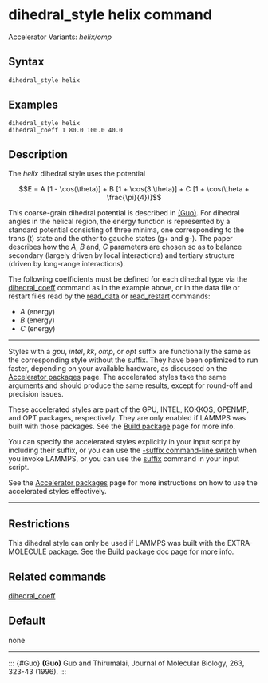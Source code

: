 # dihedral_style helix command

Accelerator Variants: *helix/omp*

## Syntax

``` LAMMPS
dihedral_style helix
```

## Examples

``` LAMMPS
dihedral_style helix
dihedral_coeff 1 80.0 100.0 40.0
```

## Description

The *helix* dihedral style uses the potential

$$E = A [1 - \cos(\theta)] + B [1 + \cos(3 \theta)] +
    C [1 + \cos(\theta + \frac{\pi}{4})]$$

This coarse-grain dihedral potential is described in [(Guo)](Guo). For
dihedral angles in the helical region, the energy function is
represented by a standard potential consisting of three minima, one
corresponding to the trans (t) state and the other to gauche states (g+
and g-). The paper describes how the $A$, $B$ and, $C$ parameters are
chosen so as to balance secondary (largely driven by local interactions)
and tertiary structure (driven by long-range interactions).

The following coefficients must be defined for each dihedral type via
the [dihedral_coeff](dihedral_coeff) command as in the example above, or
in the data file or restart files read by the [read_data](read_data) or
[read_restart](read_restart) commands:

-   $A$ (energy)
-   $B$ (energy)
-   $C$ (energy)

------------------------------------------------------------------------

Styles with a *gpu*, *intel*, *kk*, *omp*, or *opt* suffix are
functionally the same as the corresponding style without the suffix.
They have been optimized to run faster, depending on your available
hardware, as discussed on the [Accelerator packages](Speed_packages)
page. The accelerated styles take the same arguments and should produce
the same results, except for round-off and precision issues.

These accelerated styles are part of the GPU, INTEL, KOKKOS, OPENMP, and
OPT packages, respectively. They are only enabled if LAMMPS was built
with those packages. See the [Build package](Build_package) page for
more info.

You can specify the accelerated styles explicitly in your input script
by including their suffix, or you can use the [-suffix command-line
switch](Run_options) when you invoke LAMMPS, or you can use the
[suffix](suffix) command in your input script.

See the [Accelerator packages](Speed_packages) page for more
instructions on how to use the accelerated styles effectively.

------------------------------------------------------------------------

## Restrictions

This dihedral style can only be used if LAMMPS was built with the
EXTRA-MOLECULE package. See the [Build package](Build_package) doc page
for more info.

## Related commands

[dihedral_coeff](dihedral_coeff)

## Default

none

------------------------------------------------------------------------

::: {#Guo}
**(Guo)** Guo and Thirumalai, Journal of Molecular Biology, 263, 323-43
(1996).
:::
